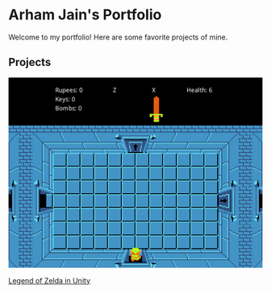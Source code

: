 # Arham Jain's Portfolio
Welcome to my portfolio! Here are some favorite projects of mine.

## Projects
![alt text](/screenshot.png "Screenshot")

[Legend of Zelda in Unity](/zelda)